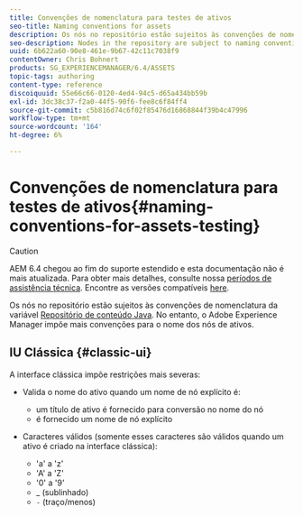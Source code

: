 ```yaml
---
title: Convenções de nomenclatura para testes de ativos
seo-title: Naming conventions for assets
description: Os nós no repositório estão sujeitos às convenções de nomenclatura do Java Content Repository. No entanto, o Adobe Experience Manager impõe mais convenções para o nome dos nós de ativos.
seo-description: Nodes in the repository are subject to naming conventions of the Java Content Repository. However, Adobe Experience Manager imposes further conventions for the name of asset nodes.
uuid: 6b622a60-90e8-461e-9b67-42c11c7038f9
contentOwner: Chris Bohnert
products: SG_EXPERIENCEMANAGER/6.4/ASSETS
topic-tags: authoring
content-type: reference
discoiquuid: 55e66c66-0120-4ed4-94c5-d65a434bb59b
exl-id: 3dc38c37-f2a0-44f5-90f6-fee8c6f84ff4
source-git-commit: c5b816d74c6f02f85476d16868844f39b4c47996
workflow-type: tm+mt
source-wordcount: '164'
ht-degree: 6%

---
```


# Convenções de nomenclatura para testes de ativos{#naming-conventions-for-assets-testing}

>[!CAUTION]
>
>AEM 6.4 chegou ao fim do suporte estendido e esta documentação não é mais atualizada. Para obter mais detalhes, consulte nossa [períodos de assistência técnica](https://helpx.adobe.com/br/support/programs/eol-matrix.html). Encontre as versões compatíveis [here](https://experienceleague.adobe.com/docs/).

Os nós no repositório estão sujeitos às convenções de nomenclatura da variável [Repositório de conteúdo Java](/help/sites-developing/the-basics.md#java-content-repository). No entanto, o Adobe Experience Manager impõe mais convenções para o nome dos nós de ativos.

## IU Clássica {#classic-ui}

A interface clássica impõe restrições mais severas:

* Valida o nome do ativo quando um nome de nó explícito é:

   * um título de ativo é fornecido para conversão no nome do nó
   * é fornecido um nome de nó explícito

* Caracteres válidos (somente esses caracteres são válidos quando um ativo é criado na interface clássica):

   * &#39;a&#39; a &#39;z&#39;
   * &#39;A&#39; a &#39;Z&#39;
   * &#39;0&#39; a &#39;9&#39;
   * _ (sublinhado)
   * `-` (traço/menos)
